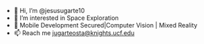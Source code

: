 - 👋 Hi, I’m @jesusugarte10
- 👀 I’m interested in Space Exploration
- 🌱 Mobile Development Secured|Computer Vision | Mixed Reality
- 📫 Reach me jugarteosta@knights.ucf.edu

<!---
jesusugarte10/jesusugarte10 is a ✨ special ✨ repository because its `README.md` (this file) appears on your GitHub profile.
You can click the Preview link to take a look at your changes.
--->
